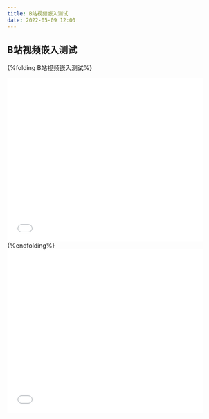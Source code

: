```yaml
---
title: B站视频嵌入测试
date: 2022-05-09 12:00
---
```


## B站视频嵌入测试

{%folding B站视频嵌入测试%}
<div style="position: relative; width: 90%; height: 0; padding-bottom: 75%;">
<iframe src="//player.bilibili.com/player.html?aid=811363000&bvid=BV1S34y18746&cid=714356410&page=1" scrolling="no" border="0" frameborder="no" framespacing="0" allowfullscreen="true" style="position: absolute; width: 100%; height: 100%; Left: 0; top: 0;"> </iframe>
</div>
{%endfolding%}

<!--more-->

<div style="position: relative; width: 90%; height: 0; padding-bottom: 75%;">
<iframe src="//player.bilibili.com/player.html?aid=811363000&bvid=BV1S34y18746&cid=714356410&page=1" scrolling="no" border="0" frameborder="no" framespacing="0" allowfullscreen="true" style="position: absolute; width: 100%; height: 100%; Left: 0; top: 0;"> </iframe>
</div>
